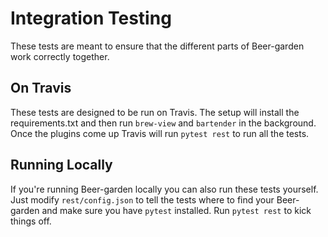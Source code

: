 # Integration Testing

These tests are meant to ensure that the different parts of Beer-garden work correctly together.

## On Travis
These tests are designed to be run on Travis. The setup will install the requirements.txt and then run `brew-view` and `bartender` in the background. Once the plugins come up Travis will run `pytest rest` to run all the tests.

## Running Locally

If you're running Beer-garden locally you can also run these tests yourself. Just modify `rest/config.json` to tell the tests where to find your Beer-garden and make sure you have `pytest` installed. Run `pytest rest` to kick things off.
